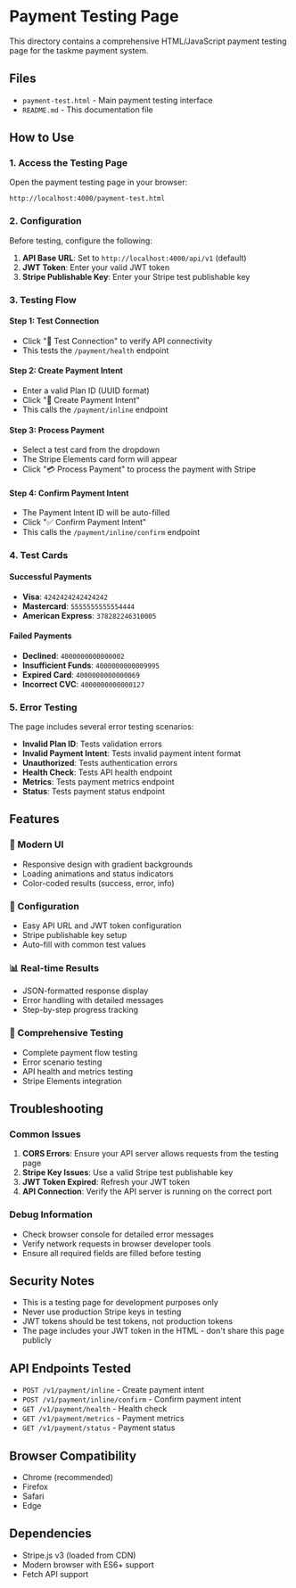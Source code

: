 # Payment Testing Page

This directory contains a comprehensive HTML/JavaScript payment testing page for the taskme payment system.

## Files

- `payment-test.html` - Main payment testing interface
- `README.md` - This documentation file

## How to Use

### 1. Access the Testing Page

Open the payment testing page in your browser:

```
http://localhost:4000/payment-test.html
```

### 2. Configuration

Before testing, configure the following:

1. **API Base URL**: Set to `http://localhost:4000/api/v1` (default)
2. **JWT Token**: Enter your valid JWT token
3. **Stripe Publishable Key**: Enter your Stripe test publishable key

### 3. Testing Flow

#### Step 1: Test Connection

- Click "🔗 Test Connection" to verify API connectivity
- This tests the `/payment/health` endpoint

#### Step 2: Create Payment Intent

- Enter a valid Plan ID (UUID format)
- Click "🚀 Create Payment Intent"
- This calls the `/payment/inline` endpoint

#### Step 3: Process Payment

- Select a test card from the dropdown
- The Stripe Elements card form will appear
- Click "💳 Process Payment" to process the payment with Stripe

#### Step 4: Confirm Payment Intent

- The Payment Intent ID will be auto-filled
- Click "✅ Confirm Payment Intent"
- This calls the `/payment/inline/confirm` endpoint

### 4. Test Cards

#### Successful Payments

- **Visa**: `4242424242424242`
- **Mastercard**: `5555555555554444`
- **American Express**: `378282246310005`

#### Failed Payments

- **Declined**: `4000000000000002`
- **Insufficient Funds**: `4000000000009995`
- **Expired Card**: `4000000000000069`
- **Incorrect CVC**: `4000000000000127`

### 5. Error Testing

The page includes several error testing scenarios:

- **Invalid Plan ID**: Tests validation errors
- **Invalid Payment Intent**: Tests invalid payment intent format
- **Unauthorized**: Tests authentication errors
- **Health Check**: Tests API health endpoint
- **Metrics**: Tests payment metrics endpoint
- **Status**: Tests payment status endpoint

## Features

### 🎨 Modern UI

- Responsive design with gradient backgrounds
- Loading animations and status indicators
- Color-coded results (success, error, info)

### 🔧 Configuration

- Easy API URL and JWT token configuration
- Stripe publishable key setup
- Auto-fill with common test values

### 📊 Real-time Results

- JSON-formatted response display
- Error handling with detailed messages
- Step-by-step progress tracking

### 🧪 Comprehensive Testing

- Complete payment flow testing
- Error scenario testing
- API health and metrics testing
- Stripe Elements integration

## Troubleshooting

### Common Issues

1. **CORS Errors**: Ensure your API server allows requests from the testing page
2. **Stripe Key Issues**: Use a valid Stripe test publishable key
3. **JWT Token Expired**: Refresh your JWT token
4. **API Connection**: Verify the API server is running on the correct port

### Debug Information

- Check browser console for detailed error messages
- Verify network requests in browser developer tools
- Ensure all required fields are filled before testing

## Security Notes

- This is a testing page for development purposes only
- Never use production Stripe keys in testing
- JWT tokens should be test tokens, not production tokens
- The page includes your JWT token in the HTML - don't share this page publicly

## API Endpoints Tested

- `POST /v1/payment/inline` - Create payment intent
- `POST /v1/payment/inline/confirm` - Confirm payment intent
- `GET /v1/payment/health` - Health check
- `GET /v1/payment/metrics` - Payment metrics
- `GET /v1/payment/status` - Payment status

## Browser Compatibility

- Chrome (recommended)
- Firefox
- Safari
- Edge

## Dependencies

- Stripe.js v3 (loaded from CDN)
- Modern browser with ES6+ support
- Fetch API support
